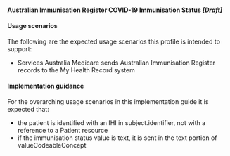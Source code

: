 #### Australian Immunisation Register COVID-19 Immunisation Status *[[Draft](http://hl7.org/fhir/stu3/valueset-publication-status.html)]*

#### Usage scenarios
The following are the expected usage scenarios this profile is intended to support:
* Services Australia Medicare sends Australian Immunisation Register records to the My Health Record system

#### Implementation guidance
For the overarching usage scenarios in this implementation guide it is expected that:
* the patient is identified with an IHI in subject.identifier, not with a reference to a Patient resource
* if the immunisation status value is text, it is sent in the text portion of valueCodeableConcept